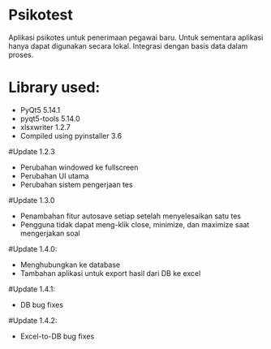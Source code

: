 # Psikotest

Aplikasi psikotes untuk penerimaan pegawai baru. 
Untuk sementara aplikasi hanya dapat digunakan secara lokal. 
Integrasi dengan basis data dalam proses.

# Library used:
- PyQt5 5.14.1
- pyqt5-tools 5.14.0
- xlsxwriter 1.2.7
- Compiled using pyinstaller 3.6

#Update 1.2.3

- Perubahan windowed ke fullscreen
- Perubahan UI utama
- Perubahan sistem pengerjaan tes

#Update 1.3.0

- Penambahan fitur autosave setiap setelah menyelesaikan satu tes
- Pengguna tidak dapat meng-klik close, minimize, dan maximize saat mengerjakan soal

#Update 1.4.0:

- Menghubungkan ke database
- Tambahan aplikasi untuk export hasil dari DB ke excel

#Update 1.4.1:
- DB bug fixes

#Update 1.4.2:
- Excel-to-DB bug fixes
